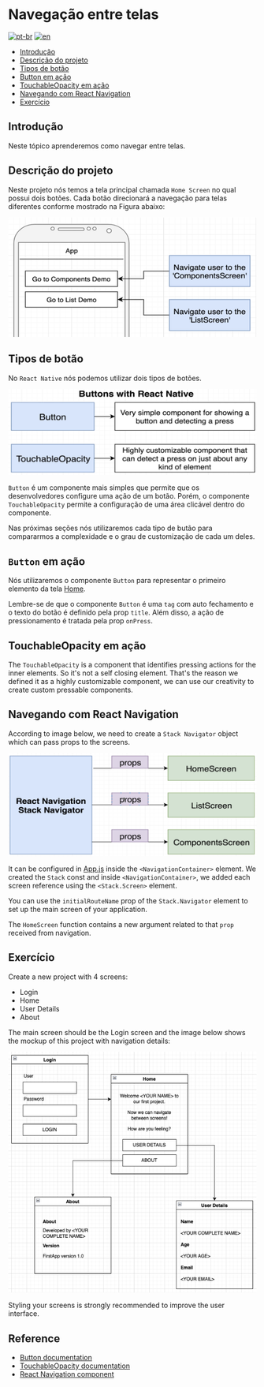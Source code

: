 # Navegação entre telas
[![pt-br](https://img.shields.io/badge/lang-pt--br-green.svg)](./README.md)
[![en](https://img.shields.io/badge/lang-en-red.svg)](./README-en.md)

- [Introdução](#introdução)
- [Descrição do projeto](#descrição-do-projeto)
- [Tipos de botão](#tipos-de-botão)
- [Button em ação](#button-em-ação)
- [TouchableOpacity em ação](#touchableopacity-em-ação)
- [Navegando com React Navigation](#navegando-com-react-navigation)
- [Exercício](#exercício)

## Introdução

Neste tópico aprenderemos como navegar entre telas.

## Descrição do projeto

Neste projeto nós temos a tela principal chamada `Home Screen` no qual possui dois botões. Cada botão direcionará a navegação para telas diferentes conforme mostrado na Figura abaixo:

<img src="../assets/2022-09-16-10-50-15.png" width="600"/>

## Tipos de botão

No `React Native` nós podemos utilizar dois tipos de botões.

<img src="../assets/2022-09-16-10-57-13.png" width="600"/>

`Button` é um componente mais simples que permite que os desenvolvedores configure uma ação de um botão. Porém, o componente `TouchableOpacity` permite a configuração de uma área clicável dentro do componente.

Nas próximas seções nós utilizaremos cada tipo de butão para compararmos a complexidade e o grau de customização de cada um deles.

## `Button` em ação

Nós utilizaremos o componente `Button` para representar o primeiro elemento da tela [Home](src/screens/HomeScreen.js).

Lembre-se de que o componente `Button` é uma `tag` com auto fechamento e o texto do botão é definido pela prop `title`. Além disso, a ação de pressionamento é tratada pela prop `onPress`.

## TouchableOpacity em ação

The `TouchableOpacity` is a component that identifies pressing actions for the inner elements. So it's not a self closing element. That's the reason we defined it as a highly customizable component, we can use our creativity to create custom pressable components. 

## Navegando com React Navigation

According to image below, we need to create a `Stack Navigator` object which can pass props to the screens.

![](../assets/2022-09-16-11-37-07.png)

It can be configured in [App.js](App.js) inside the `<NavigationContainer>` element. We created the `Stack` const and inside `<NavigationContainer>`, we added each screen reference using the `<Stack.Screen>` element.

You can use the `initialRouteName` prop of the `Stack.Navigator` element to set up the main screen of your application.

The `HomeScreen` function contains a new argument related to that `prop` received from navigation.

## Exercício

Create a new project with 4 screens:

- Login 
- Home
- User Details
- About

The main screen should be the Login screen and the image below shows the mockup of this project with navigation details:

![](../assets/2022-09-16-13-51-52.png)

Styling your screens is strongly recommended to improve the user interface.

## Reference

- [Button documentation](https://reactnative.dev/docs/button)
- [TouchableOpacity documentation](https://reactnative.dev/docs/touchableopacity)
- [React Navigation component](https://reactnavigation.org/docs/getting-started)
